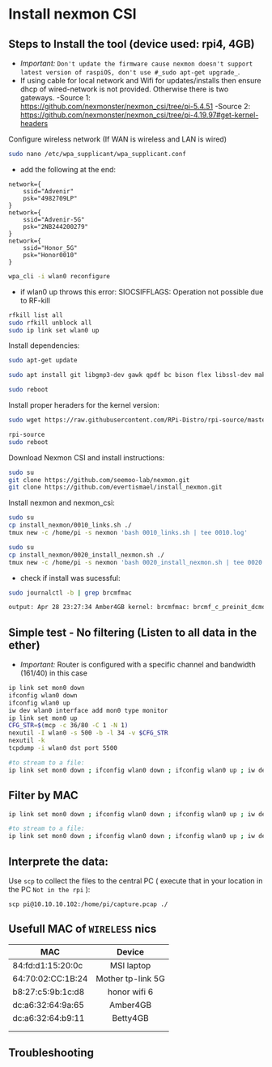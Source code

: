 # Install nexmon CSI
## Steps to Install the tool (device used: rpi4, 4GB)
- _Important:_ `Don't update the firmware cause nexmon doesn't support latest version of raspiOS, don't use #_sudo apt-get upgrade_`.
- If using cable for local network and Wifi for updates/installs then ensure dhcp of wired-network is not provided. Otherwise there is two gateways.
-Source 1: https://github.com/nexmonster/nexmon_csi/tree/pi-5.4.51
-Source 2: https://github.com/nexmonster/nexmon_csi/tree/pi-4.19.97#get-kernel-headers

Configure wireless network (If WAN is wireless and LAN is wired)
```sh
sudo nano /etc/wpa_supplicant/wpa_supplicant.conf
```
- add the following at the end:
```
network={
    ssid="Advenir"
    psk="4982709LP"
}
network={
    ssid="Advenir-5G"
    psk="2NB244200279"
}
network={
    ssid="Honor_5G"
    psk="Honor0010"
}
```
```sh
wpa_cli -i wlan0 reconfigure
```
- if wlan0 up throws this error: SIOCSIFFLAGS: Operation not possible due to RF-kill
```sh
rfkill list all
sudo rfkill unblock all
sudo ip link set wlan0 up
```


Install dependencies:
```sh
sudo apt-get update

sudo apt install git libgmp3-dev gawk qpdf bc bison flex libssl-dev make automake texinfo libtool-bin tcpdump tmux openssl libncurses5-dev

sudo reboot
```
Install proper heraders for the kernel version:

```sh
sudo wget https://raw.githubusercontent.com/RPi-Distro/rpi-source/master/rpi-source -O /usr/local/bin/rpi-source && sudo chmod +x /usr/local/bin/rpi-source && /usr/local/bin/rpi-source -q --tag-update

rpi-source
sudo reboot
```

Download Nexmon CSI and install instructions:
```sh
sudo su
git clone https://github.com/seemoo-lab/nexmon.git
git clone https://github.com/evertismael/install_nexmon.git
```



Install nexmon and nexmon_csi:
```sh
sudo su
cp install_nexmon/0010_links.sh ./
tmux new -c /home/pi -s nexmon 'bash 0010_links.sh | tee 0010.log'
```

```sh
sudo su
cp install_nexmon/0020_install_nexmon.sh ./
tmux new -c /home/pi -s nexmon 'bash 0020_install_nexmon.sh | tee 0020.log'
```

- check if install was sucessful:
```sh
sudo journalctl -b | grep brcmfmac

output: Apr 28 23:27:34 Amber4GB kernel: brcmfmac: brcmf_c_preinit_dcmds: Firmware: BCM4345/6 wl0: Apr 28 2021 23:27:00 version 7.45.189 (nexmon.org/csi: v0.1.1-5-g9d86-1)
```
## Simple test - No filtering (Listen to all data in the ether)
- _Important:_ Router is configured with a specific channel and bandwidth (161/40) in this case

```sh
ip link set mon0 down
ifconfig wlan0 down
ifconfig wlan0 up 
iw dev wlan0 interface add mon0 type monitor
ip link set mon0 up 
CFG_STR=$(mcp -c 36/80 -C 1 -N 1) 
nexutil -I wlan0 -s 500 -b -l 34 -v $CFG_STR 
nexutil -k
tcpdump -i wlan0 dst port 5500

#to stream to a file:
ip link set mon0 down ; ifconfig wlan0 down ; ifconfig wlan0 up ; iw dev wlan0 interface add mon0 type monitor ; ip link set mon0 up ; CFG_STR=$(mcp -c 100/80 -C 1 -N 1) ; nexutil -Iwlan0 -s500 -b -l34 -v$CFG_STR ; nexutil -k ; tcpdump -i wlan0 dst port 5500 -vv -w capture.pcap -c 1000
```

## Filter by MAC
```sh
ip link set mon0 down ; ifconfig wlan0 down ; ifconfig wlan0 up ; iw dev wlan0 interface add mon0 type monitor ; ip link set mon0 up ; CFG_STR=$(mcp -c 36/80 -C 1 -N 1 -m b8:27:c5:9b:1c:d8) ; nexutil -Iwlan0 -s500 -b -l34 -v$CFG_STR ; nexutil -k ; tcpdump -i wlan0 dst port 5500

#to stream to a file:
ip link set mon0 down ; ifconfig wlan0 down ; ifconfig wlan0 up ; iw dev wlan0 interface add mon0 type monitor ; ip link set mon0 up ; CFG_STR=$(mcp -c 36/80 -C 1 -N 1 -m b8:27:c5:9b:1c:d8) ; nexutil -Iwlan0 -s500 -b -l34 -v$CFG_STR ; nexutil -k ; tcpdump -i wlan0 dst port 5500 -vv -w capture.pcap -c 100
```


## Interprete the data:
Use `scp` to collect the files to the central PC ( execute that in your location in the PC `Not in the rpi` ):
```
scp pi@10.10.10.102:/home/pi/capture.pcap ./
```

## Usefull MAC of `WIRELESS` nics
| MAC  |      Device      |
|----------|:-------------:|
| 84:fd:d1:15:20:0c |  MSI laptop |
| 64:70:02:CC:1B:24 |  Mother tp-link 5G |
| b8:27:c5:9b:1c:d8 |  honor wifi 6 |
| dc:a6:32:64:9a:65 | Amber4GB |
| dc:a6:32:64:b9:11 | Betty4GB |
|  |  |
|  |  |


## Troubleshooting
<!--stackedit_data:
eyJoaXN0b3J5IjpbMTczMTQ0Mjc0MiwtMTY1MzQ2MDg5Nl19
-->